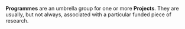 **Programmes** are an umbrella group for one or more **Projects**. They are usually, but not always, associated with a particular funded piece of research.